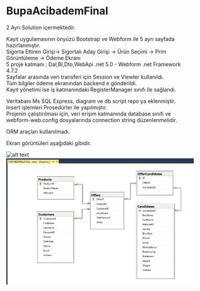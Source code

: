# BupaAcibademFinal

2 Ayrı Solution içermektedir. 

Kayıt uygulamasının önyüzü Bootstrap ve Webform ile 5 ayrı sayfada hazırlanmıştır.  
Sigorta Ettiren Girişi->  Sigortalı Aday Girişi -> Ürün Seçimi -> Prim Görüntüleme -> Ödeme Ekranı  
5 proje katmanı ; Dal,Bl,Dto,WebApi .net 5.0 - Webform  .net Framework 4.7.2  
Sayfalar arasında veri transferi için Session ve Viewler kullanıldı.  
Tüm bilgiler ödeme ekranından backend e gönderildi.  
Kayıt yönetimi ise iş katmanındaki RegisterManager sınıfı ile sağlandı.  
  
Veritabanı Ms SQL Express, diagram ve db script repo ya eklenmiştir.  
Insert işlemleri Prosedürler ile yapılmıştır.  
Projenin çalıştırılması için, veri erişim katmanında database sınıfı ve webform-web.config dosyalarında connection string düzenlenmelidir.
  
ORM araçları kullanılmadı.

Ekran görüntüleri aşağıdaki gibidir. 

![alt text](https://github.com/atillarin/InsuranceRegistration/blob/master/Animation.gif?raw=true)
![alt text](https://github.com/atillarin/InsuranceRegistration/blob/master/diagram.jfif?raw=true)

